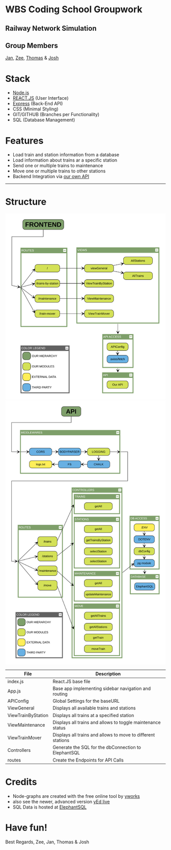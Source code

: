 # WBS Coding School Groupwork
## Railway Network Simulation

## Group Members
[Jan](https://github.com/Scirius), [Zee](https://github.com/zeelib1), [Thomas](https://github.com/ThomasRinke82) & [Josh](https://github.com/koedukativ)

# Stack
* [Node.js](https://nodejs.org/)
* [REACT.JS](https://reactjs.org/) (User Interface)
* [Express](https://expressjs.com/) (Back-End API)
* CSS (Minimal Styling)
* GIT/GITHUB (Branches per Functionality)
* SQL (Database Management)

# Features
* Load train and station information from a database
* Load information about trains ar a specific station
* Send one or multiple trains to maintenance
* Move one or multiple trains to other stations
* Backend Integration via [our own API](https://github.com/koedukativ/railway_api)

________________________________________________
# Structure
<img src="./src/Assets/readme/structure-frontend.svg" title="Hierarchy of the frontend" alt="Hierarchy of the frontend" width="600">
<img src="./src/Assets/readme/structure-api.svg" title="Hierarchy of the API" alt="Hierarchy of the API" width="600">


File               | Description
------------------ | -------------
index.js           | React.JS base file
App.js             | Base app implementing sidebar navigation and routing
APIConfig          | Global Settings for the baseURL
ViewGeneral        | Displays all available trains and stations
ViewTrainByStation | Displays all trains at a specified station
ViewMaintenance    | Displays all trains and allows to toggle maintenance status
ViewTrainMover     | Displays all trains and allows to move to different stations
Controllers        | Generate the SQL for the dbConnection to ElephantSQL
routes             | Create the Endpoints for API Calls


# Credits

* Node-graphs are created with the free online tool by [yworks](https://live.yworks.com/demos/layout/layoutstyles/index.html)
* also see the newer, advanced version [yEd live](https://www.yworks.com/yed-live/)
* SQL Data is hosted at [ElephantSQL](https://www.elephantsql.com)

# Have fun!

Best Regards,
Zee, Jan, Thomas & Josh
